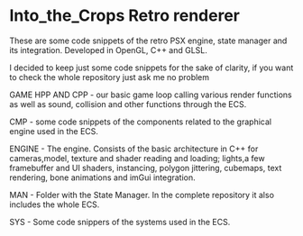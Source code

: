 # Into_the_Crops Retro renderer
These are some code snippets of the retro PSX engine, state manager and its integration. Developed in OpenGL, C++ and GLSL.

I decided to keep just some code snippets for the sake of clarity, if you want to check the whole repository just ask me no problem 

GAME HPP AND CPP - our basic game loop calling various render functions as well as sound, collision and other functions through the ECS.

CMP - some code snippets of the components related to the graphical engine used in the ECS.

ENGINE - The engine. Consists of the basic architecture in C++ for cameras,model, texture and shader reading and loading; lights,a few framebuffer and UI shaders, instancing, polygon jittering, cubemaps, text rendering, bone animations and imGui integration.

MAN - Folder with the State Manager. In the complete repository it also includes the whole ECS.

SYS - Some code snippers of the systems used in the ECS.





